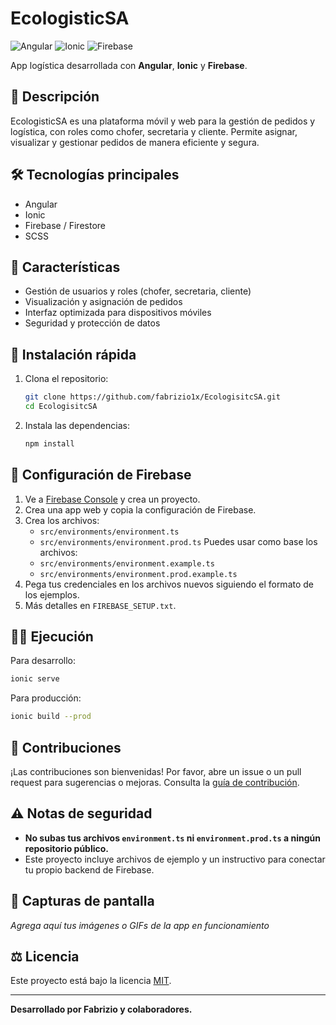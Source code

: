 # EcologisticSA

![Angular](https://img.shields.io/badge/Angular-DD0031?style=for-the-badge&logo=angular&logoColor=white)
![Ionic](https://img.shields.io/badge/Ionic-3880FF?style=for-the-badge&logo=ionic&logoColor=white)
![Firebase](https://img.shields.io/badge/Firebase-FFCA28?style=for-the-badge&logo=firebase&logoColor=black)

App logística desarrollada con **Angular**, **Ionic** y **Firebase**.

## 🚚 Descripción
EcologisticSA es una plataforma móvil y web para la gestión de pedidos y logística, con roles como chofer, secretaria y cliente. Permite asignar, visualizar y gestionar pedidos de manera eficiente y segura.

## 🛠️ Tecnologías principales
- Angular
- Ionic
- Firebase / Firestore
- SCSS

## 📱 Características
- Gestión de usuarios y roles (chofer, secretaria, cliente)
- Visualización y asignación de pedidos
- Interfaz optimizada para dispositivos móviles
- Seguridad y protección de datos

## 🚀 Instalación rápida
1. Clona el repositorio:
   ```sh
   git clone https://github.com/fabrizio1x/EcologisitcSA.git
   cd EcologisitcSA
   ```
2. Instala las dependencias:
   ```sh
   npm install
   ```

## 🔑 Configuración de Firebase
1. Ve a [Firebase Console](https://console.firebase.google.com/) y crea un proyecto.
2. Crea una app web y copia la configuración de Firebase.
3. Crea los archivos:
   - `src/environments/environment.ts`
   - `src/environments/environment.prod.ts`
   Puedes usar como base los archivos:
   - `src/environments/environment.example.ts`
   - `src/environments/environment.prod.example.ts`
4. Pega tus credenciales en los archivos nuevos siguiendo el formato de los ejemplos.
5. Más detalles en `FIREBASE_SETUP.txt`.

## 🏃‍♂️ Ejecución
Para desarrollo:
```sh
ionic serve
```

Para producción:
```sh
ionic build --prod
```

## 🤝 Contribuciones
¡Las contribuciones son bienvenidas! Por favor, abre un issue o un pull request para sugerencias o mejoras. Consulta la [guía de contribución](CONTRIBUTING.md).

## ⚠️ Notas de seguridad
- **No subas tus archivos `environment.ts` ni `environment.prod.ts` a ningún repositorio público.**
- Este proyecto incluye archivos de ejemplo y un instructivo para conectar tu propio backend de Firebase.

## 📸 Capturas de pantalla
_Agrega aquí tus imágenes o GIFs de la app en funcionamiento_

## ⚖️ Licencia
Este proyecto está bajo la licencia [MIT](LICENSE).

---

**Desarrollado por Fabrizio y colaboradores.** 